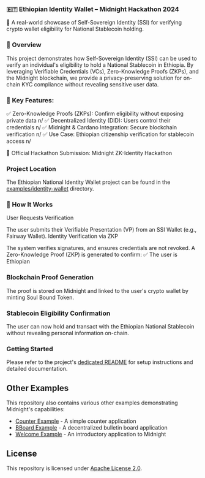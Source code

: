 ### 🇪🇹 Ethiopian Identity Wallet – Midnight Hackathon 2024
🚀 A real-world showcase of Self-Sovereign Identity (SSI) for verifying crypto wallet eligibility for National Stablecoin holding.

### 📌 Overview
This project demonstrates how Self-Sovereign Identity (SSI) can be used to verify an individual's eligibility to hold a National Stablecoin in Ethiopia. By leveraging Verifiable Credentials (VCs), Zero-Knowledge Proofs (ZKPs), and the Midnight blockchain, we provide a privacy-preserving solution for on-chain KYC compliance without revealing sensitive user data.

### 🔹 Key Features:
✅ Zero-Knowledge Proofs (ZKPs): Confirm eligibility without exposing private data n/
✅ Decentralized Identity (DID): Users control their credentials n/
✅ Midnight & Cardano Integration: Secure blockchain verification n/
✅ Use Case: Ethiopian citizenship verification for stablecoin access n/

📍 Official Hackathon Submission: Midnight ZK-Identity Hackathon

### Project Location
The Ethiopian National Identity Wallet project can be found in the [examples/identity-wallet](./examples/identity-wallet) directory.

### 🧩 How It Works
User Requests Verification

The user submits their Verifiable Presentation (VP) from an SSI Wallet (e.g., Fairway Wallet).
Identity Verification via ZKP

The system verifies signatures, and ensures credentials are not revoked.
A Zero-Knowledge Proof (ZKP) is generated to confirm:
✅ The user is Ethiopian

### Blockchain Proof Generation

The proof is stored on Midnight and linked to the user's crypto wallet by minting Soul Bound Token.

### Stablecoin Eligibility Confirmation

The user can now hold and transact with the Ethiopian National Stablecoin without revealing personal information on-chain.

### Getting Started
Please refer to the project's [dedicated README](./examples/identity-wallet/README.md) for setup instructions and detailed documentation.

## Other Examples

This repository also contains various other examples demonstrating Midnight's capabilities:

- [Counter Example](./examples/counter/README.md) - A simple counter application
- [BBoard Example](./examples/bboard/README.md) - A decentralized bulletin board application
- [Welcome Example](./examples/welcome/README.md) - An introductory application to Midnight

## License

This repository is licensed under [Apache License 2.0](LICENSE).
